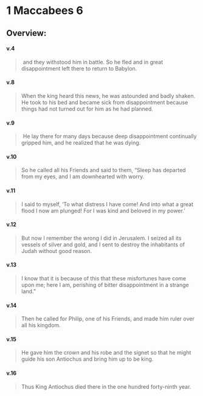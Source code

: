 # 1 Maccabees 6

## Overview:



#### v.4
> and they withstood him in battle. So he fled and in great disappointment left there to return to Babylon.

#### v.8
>When the king heard this news, he was astounded and badly shaken. He took to his bed and became sick from disappointment because things had not turned out for him as he had planned.

#### v.9
> He lay there for many days because deep disappointment continually gripped him, and he realized that he was dying.

#### v.10
>So he called all his Friends and said to them, “Sleep has departed from my eyes, and I am downhearted with worry.

#### v.11
>I said to myself, ‘To what distress I have come! And into what a great flood I now am plunged! For I was kind and beloved in my power.’

#### v.12
>But now I remember the wrong I did in Jerusalem. I seized all its vessels of silver and gold, and I sent to destroy the inhabitants of Judah without good reason.

#### v.13
>I know that it is because of this that these misfortunes have come upon me; here I am, perishing of bitter disappointment in a strange land.”

#### v.14
>Then he called for Philip, one of his Friends, and made him ruler over all his kingdom.

#### v.15
>He gave him the crown and his robe and the signet so that he might guide his son Antiochus and bring him up to be king.

#### v.16
>Thus King Antiochus died there in the one hundred forty-ninth year.



